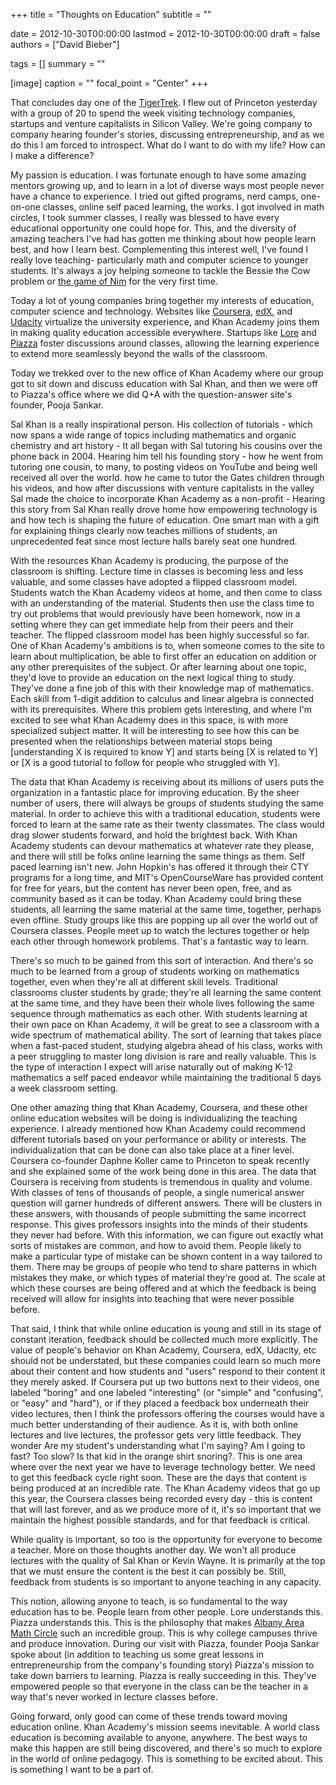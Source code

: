 +++
title = "Thoughts on Education"
subtitle = ""

date = 2012-10-30T00:00:00
lastmod = 2012-10-30T00:00:00
draft = false
authors = ["David Bieber"]

tags = []
summary = ""

[image]
  caption = ""
  focal_point = "Center"
+++

That concludes day one of the [TigerTrek](https://svtigertrek.com/). I flew out of Princeton yesterday with a group of 20 to spend the week visiting technology companies, startups and venture capitalists in Silicon Valley. We're going company to company hearing founder's stories, discussing entrepreneurship, and as we do this I am forced to introspect. What do I want to do with my life? How can I make a difference?

My passion is education. I was fortunate enough to have some amazing mentors growing up, and to learn in a lot of diverse ways most people never have a chance to experience. I tried out gifted programs, nerd camps, one-on-one classes, online self paced learning, the works. I got involved in math circles, I took summer classes, I really was blessed to have every educational opportunity one could hope for. This, and the diversity of amazing teachers I've had has gotten me thinking about how people learn best, and how I learn best. Complementing this interest well, I've found I really love teaching- particularly math and computer science to younger students. It's always a joy helping someone to tackle the Bessie the Cow problem or [the game of Nim](http://en.wikipedia.org/wiki/Nim) for the very first time.

Today a lot of young companies bring together my interests of education, computer science and technology. Websites like [Coursera](https://www.coursera.org/), [edX](https://www.edx.org/), and [Udacity](http://www.udacity.com/) virtualize the university experience, and Khan Academy joins them in making quality education accessible everywhere. Startups like [Lore](https://www.crunchbase.com/organization/lore) and [Piazza](https://piazza.com/) foster discussions around classes, allowing the learning experience to extend more seamlessly beyond the walls of the classroom.

Today we trekked over to the new office of Khan Academy where our group got to sit down and discuss education with Sal Khan, and then we were off to Piazza's office where we did Q+A with the question-answer site's founder, Pooja Sankar.

Sal Khan is a really inspirational person. His collection of tutorials - which now spans a wide range of topics including mathematics and organic chemistry and art history - It all began with Sal tutoring his cousins over the phone back in 2004. Hearing him tell his founding story - how he went from tutoring one cousin, to many, to posting videos on YouTube and being well received all over the world. how he came to tutor the Gates children through his videos, and how after discussions with venture capitalists in the valley Sal made the choice to incorporate Khan Academy as a non-profit - Hearing this story from Sal Khan really drove home how empowering technology is and how tech is shaping the future of education. One smart man with a gift for explaining things clearly now teaches millions of students, an unprecedented feat since most lecture halls barely seat one hundred.

With the resources Khan Academy is producing, the purpose of the classroom is shifting. Lecture time in classes is becoming less and less valuable, and some classes have adopted a flipped classroom model. Students watch the Khan Academy videos at home, and then come to class with an understanding of the material. Students then use the class time to try out problems that would previously have been homework, now in a setting where they can get immediate help from their peers and their teacher. The flipped classroom model has been highly successful so far.
One of Khan Academy's ambitions is to, when someone comes to the site to learn about multiplication, be able to first offer an education on addition or any other prerequisites of the subject. Or after learning about one topic, they'd love to provide an education on the next logical thing to study. They've done a fine job of this with their knowledge map of mathematics. Each skill from 1-digit addition to calculus and linear algebra is connected with its prerequisites. Where this problem gets interesting, and where I'm excited to see what Khan Academy does in this space, is with more specialized subject matter. It will be interesting to see how this can be presented when the relationships between material stops being [understanding X is required to know Y] and starts being [X is related to Y] or [X is a good tutorial to follow for people who struggled with Y].

The data that Khan Academy is receiving about its millions of users puts the organization in a fantastic place for improving education. By the sheer number of users, there will always be groups of students studying the same material. In order to achieve this with a traditional education, students were forced to learn at the same rate as their twenty classmates. The class would drag slower students forward, and hold the brightest back. With Khan Academy students can devour mathematics at whatever rate they please, and there will still be folks online learning the same things as them. Self paced learning isn't new. John Hopkin's has offered it through their CTY programs for a long time, and MIT's OpenCourseWare has provided content for free for years, but the content has never been open, free, and as community based as it can be today. Khan Academy could bring these students, all learning the same material at the same time, together, perhaps even offline. Study groups like this are popping up all over the world out of Coursera classes. People meet up to watch the lectures together or help each other through homework problems. That's a fantastic way to learn.

There's so much to be gained from this sort of interaction. And there's so much to be learned from a group of students working on mathematics together, even when they're all at different skill levels. Traditional classrooms cluster students by grade; they're all learning the same content at the same time, and they have been their whole lives following the same sequence through mathematics as each other. With students learning at their own pace on Khan Academy, it will be great to see a classroom with a wide spectrum of mathematical ability. The sort of learning that takes place when a fast-paced student, studying algebra ahead of his class, works with a peer struggling to master long division is rare and really valuable. This is the type of interaction I expect will arise naturally out of making K-12 mathematics a self paced endeavor while maintaining the traditional 5 days a week classroom setting.

One other amazing thing that Khan Academy, Coursera, and these other online education websites will be doing is individualizing the teaching experience. I already mentioned how Khan Academy could recommend different tutorials based on your performance or ability or interests. The individualization that can be done can also take place at a finer level. Coursera co-founder Daphne Koller came to Princeton to speak recently and she explained some of the work being done in this area. The data that Coursera is receiving from students is tremendous in quality and volume. With classes of tens of thousands of people, a single numerical answer question will garner hundreds of different answers. There will be clusters in these answers, with thousands of people submitting the same incorrect response. This gives professors insights into the minds of their students they never had before. With this information, we can figure out exactly what sorts of mistakes are common, and how to avoid them. People likely to make a particular type of mistake can be shown content in a way tailored to them. There may be groups of people who tend to share patterns in which mistakes they make, or which types of material they're good at. The scale at which these courses are being offered and at which the feedback is being received will allow for insights into teaching that were never possible before.

That said, I think that while online education is young and still in its stage of constant iteration, feedback should be collected much more explicitly. The value of people's behavior on Khan Academy, Coursera, edX, Udacity, etc should not be understated, but these companies could learn so much more about their content and how students and "users" respond to their content it they merely asked. If Coursera put up two buttons next to their videos, one labeled "boring" and one labeled "interesting" (or "simple" and "confusing", or "easy" and "hard"), or if they placed a feedback box underneath their video lectures, then I think the professors offering the courses would have a much better understanding of their audience. As it is, with both online lectures and live lectures, the professor gets very little feedback. They wonder Are my student's understanding what I'm saying? Am I going to fast? Too slow? Is that kid in the orange shirt snoring?. This is one area where over the next year we have to leverage technology better. We need to get this feedback cycle right soon. These are the days that content is being produced at an incredible rate. The Khan Academy videos that go up this year, the Coursera classes being recorded every day - this is content that will last forever, and as we produce more of it, it's so important that we maintain the highest possible standards, and for that feedback is critical.

While quality is important, so too is the opportunity for everyone to become a teacher. More on those thoughts another day. We won't all produce lectures with the quality of Sal Khan or Kevin Wayne. It is primarily at the top that we must ensure the content is the best it can possibly be. Still, feedback from students is so important to anyone teaching in any capacity.

This notion, allowing anyone to teach, is so fundamental to the way education has to be. People learn from other people. Lore understands this. Piazza understands this. This is the philosophy that makes [Albany Area Math Circle](http://albanyareamathcircle.blogspot.com/) such an incredible group. This is why college campuses thrive and produce innovation. During our visit with Piazza, founder Pooja Sankar spoke about (in addition to teaching us some great lessons in entrepreneurship from the company's founding story) Piazza's mission to take down barriers to learning. Piazza is really succeeding in this. They've empowered people so that everyone in the class can be the teacher in a way that's never worked in lecture classes before.

Going forward, only good can come of these trends toward moving education online. Khan Academy's mission seems inevitable. A world class education is becoming available to anyone, anywhere. The best ways to make this happen are still being discovered, and there's so much to explore in the world of online pedagogy. This is something to be excited about. This is something I want to be a part of.